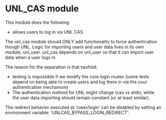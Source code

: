 # UNL_CAS module

This module does the following
* allows users to log in via UNL CAS

The unl_cas module should ONLY add functionality to force authentication though UNL. Logic for importing users and user data lives in its own module, unl_user. unl_cas depends on unl_user so that it can import user data when a user logs in.

The reason for the separation is that twofold:
* testing is impossible if we modify the core login routes (some tests depend on being able to create users and log them in via the cour authentication mechanism)
* The authentication method for UNL might change (cas vs shib), while the user data importing should remain constant (or at least similar).

The redirect behavior executed at '/user/login' can be disabled by setting an environment variable: 'UNLCAS_BYPASS_LOGIN_REDIRECT'.
